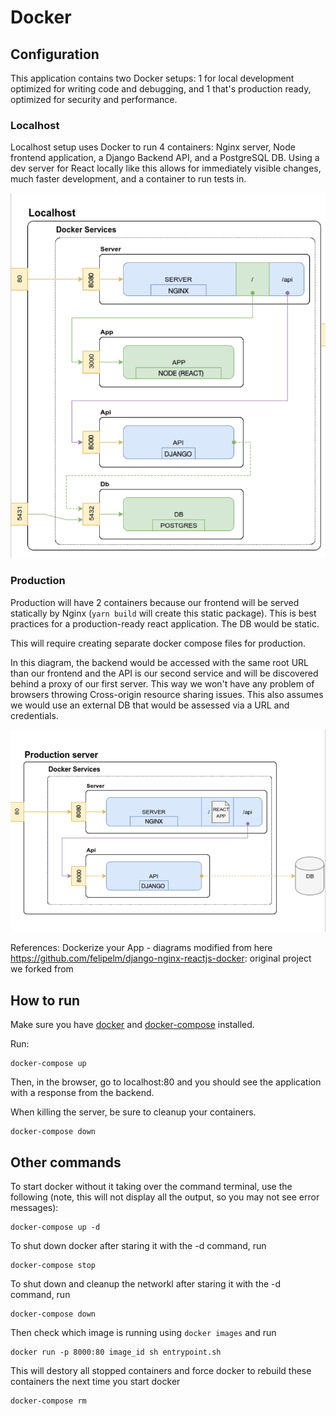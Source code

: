 # Docker

## Configuration

This application contains two Docker setups: 1 for local development optimized for writing code and debugging, and 1 that's production ready, optimized for security and performance.

### Localhost

Localhost setup uses Docker to run 4 containers: Nginx server, Node frontend application, a Django Backend API, and a PostgreSQL DB. Using a dev server for React locally like this allows for immediately visible changes, much faster development, and a container to run tests in.

![Docker Localhost diagram](/docs/images/docker-local.png)

### Production

Production will have 2 containers because our frontend will be served statically by Nginx (`yarn build` will create this static package). This is best practices for a production-ready react application. The DB would be static.

This will require creating separate docker compose files for production.

In this diagram, the backend would be accessed with the same root URL than our frontend and the API is our second service and will be discovered behind a proxy of our first server. This way we won't have any problem of browsers throwing Cross-origin resource sharing issues. This also assumes we would use an external DB that would be assessed via a URL and credentials.

![Docker Production diagram](/docs/images/docker-production.png)

References:
Dockerize your App - diagrams modified from here
https://github.com/felipelm/django-nginx-reactjs-docker: original project we forked from

## How to run

Make sure you have [docker](https://docs.docker.com/install/) and [docker-compose](https://docs.docker.com/compose/install/) installed.

Run:

```shell
docker-compose up
```

Then, in the browser, go to localhost:80 and you should see the application with a response from the backend.

When killing the server, be sure to cleanup your containers.

```shell
docker-compose down
```

## Other commands

To start docker without it taking over the command terminal, use the following (note, this will not display all the output, so you may not see error messages):

```shell
docker-compose up -d
```

To shut down docker after staring it with the -d command, run

```shell
docker-compose stop
```

To shut down and cleanup the networkl after staring it with the -d command, run

```shell
docker-compose down
```

Then check which image is running using `docker images` and run

```shell
docker run -p 8000:80 image_id sh entrypoint.sh
```

This will destory all stopped containers and force docker to rebuild these containers the next time you start docker

```shell
docker-compose rm
```
